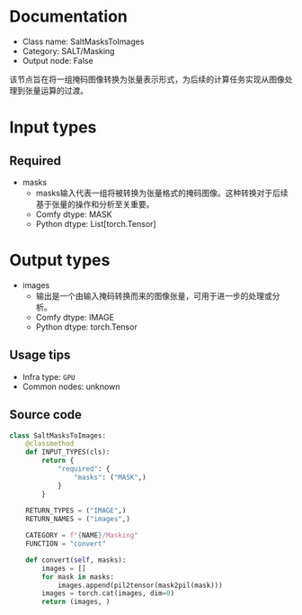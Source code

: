 
# Documentation
- Class name: SaltMasksToImages
- Category: SALT/Masking
- Output node: False

该节点旨在将一组掩码图像转换为张量表示形式，为后续的计算任务实现从图像处理到张量运算的过渡。

# Input types
## Required
- masks
    - masks输入代表一组将被转换为张量格式的掩码图像。这种转换对于后续基于张量的操作和分析至关重要。
    - Comfy dtype: MASK
    - Python dtype: List[torch.Tensor]

# Output types
- images
    - 输出是一个由输入掩码转换而来的图像张量，可用于进一步的处理或分析。
    - Comfy dtype: IMAGE
    - Python dtype: torch.Tensor


## Usage tips
- Infra type: `GPU`
- Common nodes: unknown


## Source code
```python
class SaltMasksToImages:
    @classmethod
    def INPUT_TYPES(cls):
        return {
            "required": {
                "masks": ("MASK",)
            }
        }
    
    RETURN_TYPES = ("IMAGE",)
    RETURN_NAMES = ("images",)

    CATEGORY = f"{NAME}/Masking"
    FUNCTION = "convert"

    def convert(self, masks):
        images = []
        for mask in masks:
            images.append(pil2tensor(mask2pil(mask)))
        images = torch.cat(images, dim=0)
        return (images, )

```
